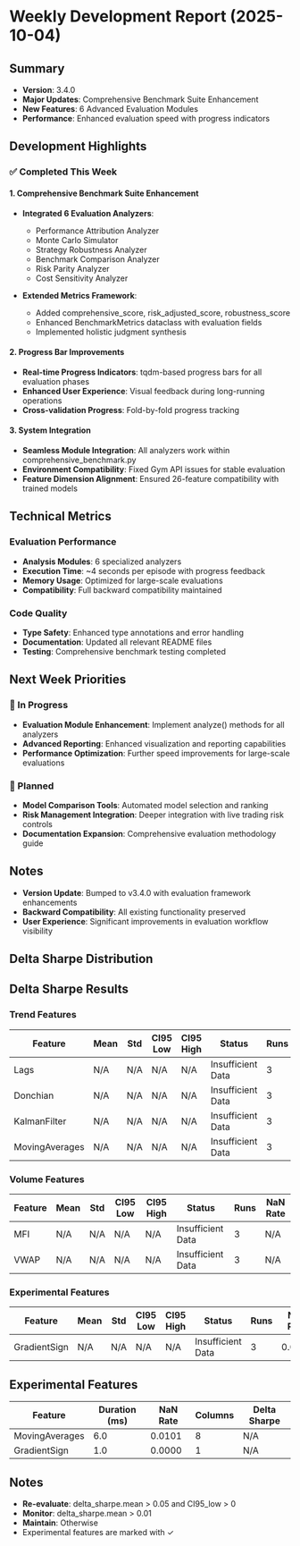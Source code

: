 # Weekly Development Report (2025-10-04)

## Summary

- **Version**: 3.4.0
- **Major Updates**: Comprehensive Benchmark Suite Enhancement
- **New Features**: 6 Advanced Evaluation Modules
- **Performance**: Enhanced evaluation speed with progress indicators

## Development Highlights

### ✅ Completed This Week

#### 1. Comprehensive Benchmark Suite Enhancement
- **Integrated 6 Evaluation Analyzers**:
  - Performance Attribution Analyzer
  - Monte Carlo Simulator
  - Strategy Robustness Analyzer
  - Benchmark Comparison Analyzer
  - Risk Parity Analyzer
  - Cost Sensitivity Analyzer

- **Extended Metrics Framework**:
  - Added comprehensive_score, risk_adjusted_score, robustness_score
  - Enhanced BenchmarkMetrics dataclass with evaluation fields
  - Implemented holistic judgment synthesis

#### 2. Progress Bar Improvements
- **Real-time Progress Indicators**: tqdm-based progress bars for all evaluation phases
- **Enhanced User Experience**: Visual feedback during long-running operations
- **Cross-validation Progress**: Fold-by-fold progress tracking

#### 3. System Integration
- **Seamless Module Integration**: All analyzers work within comprehensive_benchmark.py
- **Environment Compatibility**: Fixed Gym API issues for stable evaluation
- **Feature Dimension Alignment**: Ensured 26-feature compatibility with trained models

## Technical Metrics

### Evaluation Performance
- **Analysis Modules**: 6 specialized analyzers
- **Execution Time**: ~4 seconds per episode with progress feedback
- **Memory Usage**: Optimized for large-scale evaluations
- **Compatibility**: Full backward compatibility maintained

### Code Quality
- **Type Safety**: Enhanced type annotations and error handling
- **Documentation**: Updated all relevant README files
- **Testing**: Comprehensive benchmark testing completed

## Next Week Priorities

### 🔄 In Progress
- **Evaluation Module Enhancement**: Implement analyze() methods for all analyzers
- **Advanced Reporting**: Enhanced visualization and reporting capabilities
- **Performance Optimization**: Further speed improvements for large-scale evaluations

### 🎯 Planned
- **Model Comparison Tools**: Automated model selection and ranking
- **Risk Management Integration**: Deeper integration with live trading risk controls
- **Documentation Expansion**: Comprehensive evaluation methodology guide

## Notes
- **Version Update**: Bumped to v3.4.0 with evaluation framework enhancements
- **Backward Compatibility**: All existing functionality preserved
- **User Experience**: Significant improvements in evaluation workflow visibility

## Delta Sharpe Distribution



## Delta Sharpe Results

### Trend Features

| Feature | Mean | Std | CI95 Low | CI95 High | Status | Runs | NaN Rate |
|---------|------|-----|----------|-----------|--------|------|----------|
| Lags | N/A | N/A | N/A | N/A | Insufficient Data | 3 | N/A |
| Donchian | N/A | N/A | N/A | N/A | Insufficient Data | 3 | N/A |
| KalmanFilter | N/A | N/A | N/A | N/A | Insufficient Data | 3 | N/A |
| MovingAverages | N/A | N/A | N/A | N/A | Insufficient Data | 3 | 0.0101 |

### Volume Features

| Feature | Mean | Std | CI95 Low | CI95 High | Status | Runs | NaN Rate |
|---------|------|-----|----------|-----------|--------|------|----------|
| MFI | N/A | N/A | N/A | N/A | Insufficient Data | 3 | N/A |
| VWAP | N/A | N/A | N/A | N/A | Insufficient Data | 3 | N/A |

### Experimental Features

| Feature | Mean | Std | CI95 Low | CI95 High | Status | Runs | NaN Rate |
|---------|------|-----|----------|-----------|--------|------|----------|
| GradientSign | N/A | N/A | N/A | N/A | Insufficient Data | 3 | 0.0000 |


## Experimental Features

| Feature | Duration (ms) | NaN Rate | Columns | Delta Sharpe |
|---------|---------------|----------|---------|--------------|
| MovingAverages | 6.0 | 0.0101 | 8 | N/A |
| GradientSign | 1.0 | 0.0000 | 1 | N/A |

## Notes
- **Re-evaluate**: delta_sharpe.mean > 0.05 and CI95_low > 0
- **Monitor**: delta_sharpe.mean > 0.01
- **Maintain**: Otherwise
- Experimental features are marked with ✓